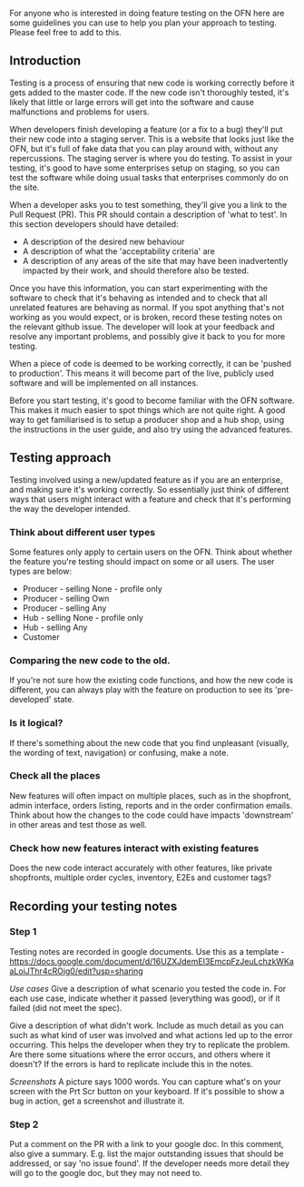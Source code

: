 For anyone who is interested in doing feature testing on the OFN here are some guidelines you can use to help you plan your approach to testing. Please feel free to add to this.

## Introduction

Testing is a process of ensuring that new code is working correctly before it gets added to the master code. If the new code isn't thoroughly tested, it's likely that little or large errors will get into the software and cause malfunctions and problems for users.

When developers finish developing a feature (or a fix to a bug) they'll put their new code into a staging server. This is a website that looks just like the OFN, but it's full of fake data that you can play around with, without any repercussions. The staging server is where you do testing. To assist in your testing, it's good to have some enterprises setup on staging, so you can test the software while doing usual tasks that enterprises commonly do on the site.

When a developer asks you to test something, they'll give you a link to the Pull Request (PR). This PR should contain a description of 'what to test'. In this section developers should have detailed:

- A description of the desired new behaviour
- A description of what the 'acceptability criteria' are
- A description of any areas of the site that may have been inadvertently impacted by their work, and should therefore also be tested.

Once you have this information, you can start experimenting with the software to check that it's behaving as intended and to check that all unrelated features are behaving as normal. If you spot anything that's not working as you would expect, or is broken, record these testing notes on the relevant github issue. The developer will look at your feedback and resolve any important problems, and possibly give it back to you for more testing.

When a piece of code is deemed to be working correctly, it can be 'pushed to production'. This means it will become part of the live, publicly used software and will be implemented on all instances.

Before you start testing, it's good to become familiar with the OFN software. This makes it much easier to spot things which are not quite right. A good way to get familiarised is to setup a producer shop and a hub shop, using the instructions in the user guide, and also try using the advanced features.

## Testing approach

Testing involved using a new/updated feature as if you are an enterprise, and making sure it's working correctly. So essentially just think of different ways that users might interact with a feature and check that it's performing the way the developer intended.

### Think about different user types

Some features only apply to certain users on the OFN. Think about whether the feature you're testing should impact on some or all users. The user types are below:
* Producer - selling None - profile only
* Producer - selling Own
* Producer - selling Any
* Hub - selling None - profile only
* Hub - selling Any
* Customer

### Comparing the new code to the old.

If you're not sure how the existing code functions, and how the new code is different, you can always play with the feature on production to see its 'pre-developed' state.

### Is it logical?

If there's something about the new code that you find unpleasant (visually, the wording of text, navigation) or confusing, make a note. 

### Check all the places

New features will often impact on multiple places, such as in the shopfront, admin interface, orders listing, reports and in the order confirmation emails. Think about how the changes to the code could have impacts 'downstream' in other areas and test those as well.

### Check how new features interact with existing features

Does the new code interact accurately with other features, like private shopfronts, multiple order cycles, inventory, E2Es and customer tags?

## Recording your testing notes

### Step 1
Testing notes are recorded in google documents. Use this as a template - https://docs.google.com/document/d/16UZXJdemEI3EmcpFzJeuLchzkWKaaLoiJThr4cROig0/edit?usp=sharing

*Use cases*
Give a description of what scenario you tested the code in. For each use case, indicate whether it passed (everything was good), or if it failed (did not meet the spec).

Give a description of what didn't work. Include as much detail as you can such as what kind of user was involved and what actions led up to the error occurring. This helps the developer when they try to replicate the problem. Are there some situations where the error occurs, and others where it doesn't? If the errors is hard to replicate include this in the notes.

*Screenshots*
A picture says 1000 words. You can capture what's on your screen with the Prt Scr button on your keyboard. If it's possible to show a bug in action, get a screenshot and illustrate it.

### Step 2
Put a comment on the PR with a link to your google doc. In this comment, also give a summary. E.g. list the major outstanding issues that should be addressed, or say 'no issue found'. If the developer needs more detail they will go to the google doc, but they may not need to.